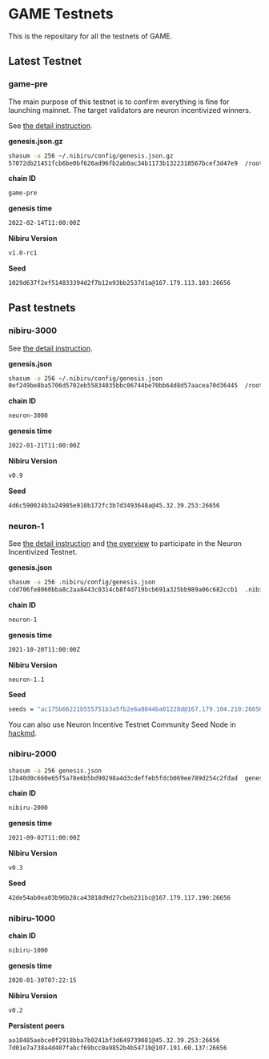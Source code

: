 # GAME Testnets
This is the repositary for all the testnets of GAME.

## Latest Testnet

### game-pre

The main purpose of this testnet is to confirm everything is fine for launching mainnet. The target validators are neuron incentivized winners.

See [the detail instruction](./game-pre/README.md).

**genesis.json.gz**

```sh
shasum -a 256 ~/.nibiru/config/genesis.json.gz
57072db21451fcb6be0bf626ad96fb2ab0ac34b1173b1322318567bcef3d47e9  /root/.nibiru/config/genesis.json.gz
```

**chain ID**

```sh
game-pre
```

**genesis time**

```sh
2022-02-14T11:00:00Z
```

**Nibiru Version**

```sh
v1.0-rc1
```

**Seed**

```sh
1029d637f2ef514833394d2f7b12e93bb2537d1a@167.179.113.103:26656
```

## Past testnets

### nibiru-3000

See [the detail instruction](./nibiru-3000/README.md).

**genesis.json**

```sh
shasum -a 256 ~/.nibiru/config/genesis.json
0ef249be8ba5706d5702eb55834035bbc06744be70bb64d8d57aacea70d36445  /root/.nibiru/config/genesis.json

```

**chain ID**

```sh
neuron-3000
```

**genesis time**

```sh
2022-01-21T11:00:00Z
```

**Nibiru Version**

```sh
v0.9
```

**Seed**

```sh
4d6c590024b3a24985e910b172fc3b7d3493648a@45.32.39.253:26656
```

### neuron-1

See [the detail instruction](./neuron-1/detail.md) and [the overview](./neuron-1/README.md) to participate in the Neuron Incentivized Testnet.


**genesis.json**
```sh
shasum -a 256 .nibiru/config/genesis.json
cdd706fe8060bba8c2aa8443c0314cb8f4d719bcb691a325bb989a06c682ccb1  .nibiru/config/genesis.json
```

**chain ID**

```sh
neuron-1
```

**genesis time**

```sh
2021-10-20T11:00:00Z
```

**Nibiru Version**

```sh
neuron-1.1
```

**Seed**
```sh
seeds = "ac175b66221b555751b3a5fb2e6a8844ba01228d@167.179.104.210:26656"
```

You can also use Neuron Incentive Testnet Community Seed Node in [hackmd](https://hackmd.io/y_JUOikHTvudW90oGySdWw).

### nibiru-2000

```sh
shasum -a 256 genesis.json
12b40d0c660e65f5a78e6b5bd90298a4d3cdeffeb5fdcb069ee789d254c2fdad  genesis.json
```

**chain ID**

```sh
nibiru-2000
```

**genesis time**

```sh
2021-09-02T11:00:00Z
```

**Nibiru Version**

```sh
v0.3
```

**Seed**

```sh
42de54ab0ea03b96b28ca43818d9d27cbeb231bc@167.179.117.190:26656
```

### nibiru-1000

**chain ID**

```sh
nibiru-1000
```

**genesis time**

```sh
2020-01-30T07:22:15
```

**Nibiru Version**

```sh
v0.2
```

**Persistent peers**

```sh
aa18485aebce0f2918bba7b0241bf3d649739081@45.32.39.253:26656
7d01e7a738a4d407fabcf69bcc0a9852b4b5471b@107.191.60.137:26656
```
